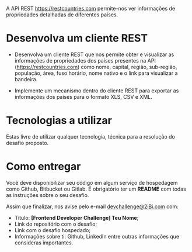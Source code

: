 A API REST https://restcountries.com permite-nos ver informações de propriedades detalhadas de diferentes países.

# Desenvolva um cliente REST
* Desenvolva um cliente REST que nos permite obter e visualizar as informações de propriedades dos países presentes na API (https://restcountries.com) como nome, capital, região, sub-região, população, área, fuso horário, nome nativo e o link para visualizar a bandeira. 

* Implemente um mecanismo dentro do cliente REST para exportar as informações dos países para o formato XLS, CSV e XML. 

# Tecnologias a utilizar
Estas livre de utilizar qualquer tecnologia, técnica para a resolução do desafio proposto.

# Como entregar
Você deve disponibilizar seu código em algum serviço de hospedagem como Github, Bitbucket ou Gitlab.
É obrigatório ter um **README** com todas as instruções sobre o seu desafio.

Assim que finalizar, nos avise pelo e-mail devchallenge@2iBi.com com:
* Titulo: **[Frontend Developer Challenge] Teu Nome**;
* Link do repositório com o desafio;
* Link com o desafio hospedado;
* Informações sobre ti: Github, LinkedIn entre outras informações que consideras importantes.
